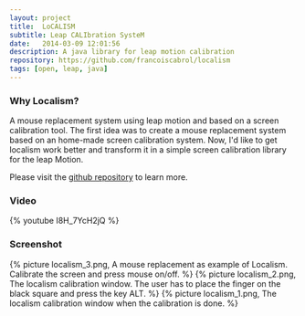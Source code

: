```yaml
---
layout: project
title:  LoCALISM
subtitle: Leap CALIbration SysteM
date:   2014-03-09 12:01:56
description: A java library for leap motion calibration
repository: https://github.com/francoiscabrol/localism
tags: [open, leap, java]
---
```


### Why Localism?
A mouse replacement system using leap motion and based on a screen calibration tool.
The first idea was to create a mouse replacement system based on an home-made screen calibration system.
Now, I'd like to get localism work better and transform it in a simple screen calibration library for the leap Motion.

Please visit the [github repository](https://github.com/francoiscabrol/localism) to learn more.

### Video

{% youtube I8H_7YcH2jQ %}

### Screenshot

{% picture localism_3.png, A mouse replacement as example of Localism. Calibrate the screen and press mouse on/off. %}
{% picture localism_2.png, The localism calibration window. The user has to place the finger on the black square and press the key ALT. %}
{% picture localism_1.png, The localism calibration window when the calibration is done. %}
